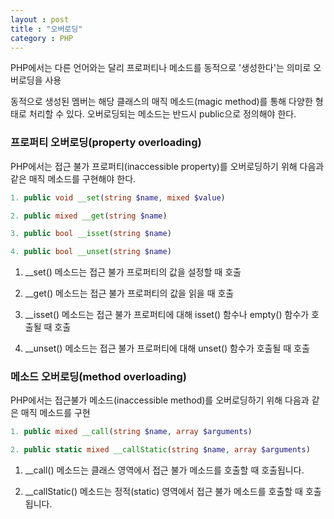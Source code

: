 ```yaml
---
layout : post
title : "오버로딩"
category : PHP
---
```

PHP에서는 다른 언어와는 달리 프로퍼티나 메소드를 동적으로 '생성한다'는 의미로 오버로딩을 사용

동적으로 생성된 멤버는 해당 클래스의 매직 메소드(magic method)를 통해 다양한 형태로 처리할 수 있다. 오버로딩되는 메소드는 반드시 public으로 정의해야 한다.

### 프로퍼티 오버로딩(property overloading)

PHP에서는 접근 불가 프로퍼티(inaccessible property)를 오버로딩하기 위해 다음과 같은 매직 메소드를 구현해야 한다.

```php
1. public void __set(string $name, mixed $value)

2. public mixed __get(string $name)

3. public bool __isset(string $name)

4. public bool __unset(string $name)
```

1. __set() 메소드는 접근 불가 프로퍼티의 값을 설정할 때 호출

2. __get() 메소드는 접근 불가 프로퍼티의 값을 읽을 때 호출

3. __isset() 메소드는 접근 불가 프로퍼티에 대해 isset() 함수나 empty() 함수가 호출될 때 호출

4. __unset() 메소드는 접근 불가 프로퍼티에 대해 unset() 함수가 호출될 때 호출

### 메소드 오버로딩(method overloading)

PHP에서는 접근불가 메소드(inaccessible method)를 오버로딩하기 위해 다음과 같은 매직 메소드를 구현

```php
1. public mixed __call(string $name, array $arguments)

2. public static mixed __callStatic(string $name, array $arguments)
```

1. __call() 메소드는 클래스 영역에서 접근 불가 메소드를 호출할 때 호출됩니다.

2. __callStatic() 메소드는 정적(static) 영역에서 접근 불가 메소드를 호출할 때 호출됩니다.
